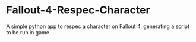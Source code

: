 # Fallout-4-Respec-Character

A simple python app to respec a character on Fallout 4, generating a script to be run in game.
